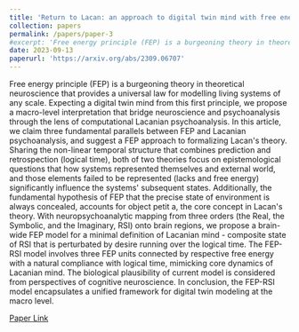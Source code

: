 ```yaml
---
title: 'Return to Lacan: an approach to digital twin mind with free energy principle'
collection: papers
permalink: /papers/paper-3
#excerpt: 'Free energy principle (FEP) is a burgeoning theory in theoretical neuroscience that provides a universal law for modelling living systems of any scale. Expecting a digital twin mind from this first principle, we propose a macro-level interpretation that bridge neuroscience and psychoanalysis through the lens of computational Lacanian psychoanalysis. In this article, we claim three fundamental parallels between FEP and Lacanian psychoanalysis, and suggest a FEP approach to formalizing Lacan's theory. Sharing the non-linear temporal structure that combines prediction and retrospection (logical time), both of two theories focus on epistemological questions that how systems represented themselves and external world, and those elements failed to be represented (lacks and free energy) significantly influence the systems' subsequent states. Additionally, the fundamental hypothesis of FEP that the precise state of environment is always concealed, accounts for object petit a, the core concept in Lacan's theory. With neuropsychoanalytic mapping from three orders (the Real, the Symbolic, and the Imaginary, RSI) onto brain regions, we propose a brain-wide FEP model for a minimal definition of Lacanian mind - composite state of RSI that is perturbated by desire running over the logical time. The FEP-RSI model involves three FEP units connected by respective free energy with a natural compliance with logical time, mimicking core dynamics of Lacanian mind. The biological plausibility of current model is considered from perspectives of cognitive neuroscience. In conclusion, the FEP-RSI model encapsulates a unified framework for digital twin modeling at the macro level.'
date: 2023-09-13
paperurl: 'https://arxiv.org/abs/2309.06707'
---
```


Free energy principle (FEP) is a burgeoning theory in theoretical neuroscience that provides a universal law for modelling living systems of any scale. Expecting a digital twin mind from this first principle, we propose a macro-level interpretation that bridge neuroscience and psychoanalysis through the lens of computational Lacanian psychoanalysis. In this article, we claim three fundamental parallels between FEP and Lacanian psychoanalysis, and suggest a FEP approach to formalizing Lacan's theory. Sharing the non-linear temporal structure that combines prediction and retrospection (logical time), both of two theories focus on epistemological questions that how systems represented themselves and external world, and those elements failed to be represented (lacks and free energy) significantly influence the systems' subsequent states. Additionally, the fundamental hypothesis of FEP that the precise state of environment is always concealed, accounts for object petit a, the core concept in Lacan's theory. With neuropsychoanalytic mapping from three orders (the Real, the Symbolic, and the Imaginary, RSI) onto brain regions, we propose a brain-wide FEP model for a minimal definition of Lacanian mind - composite state of RSI that is perturbated by desire running over the logical time. The FEP-RSI model involves three FEP units connected by respective free energy with a natural compliance with logical time, mimicking core dynamics of Lacanian mind. The biological plausibility of current model is considered from perspectives of cognitive neuroscience. In conclusion, the FEP-RSI model encapsulates a unified framework for digital twin modeling at the macro level.

[Paper Link](https://arxiv.org/abs/2309.06707)